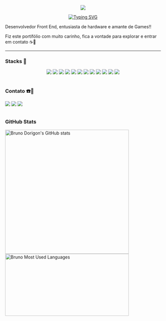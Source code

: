 <div align="center">

<img src="https://capsule-render.vercel.app/api?type=slice&height=300&color=gradient"/>

[![Typing SVG](https://readme-typing-svg.demolab.com?font=Fira+Code&weight=500&size=26&pause=1000&color=7CD5FF&width=435&lines=Ol%C3%A1!+eu+sou+Bruno+Dorigon+%F0%9F%91%8B)](https://git.io/typing-svg)

</div>

<p>Desenvolvedor Front End, entusiasta de hardware e amante de Games!!

Fiz este portifólio com muito carinho, fica a vontade para explorar e entrar em contato ☕🙂

</p>

---

### Stacks 🚀

<div style="display: inline_block" align="center">

  <img src="https://img.shields.io/badge/TypeScript-007ACC?style=for-the-badge&logo=typescript&logoColor=white">
  <img src="https://img.shields.io/badge/JavaScript-F7DF1E?style=for-the-badge&logo=javascript&logoColor=black">
  <img src="https://img.shields.io/badge/React-20232A?style=for-the-badge&logo=react&logoColor=61DAFB">
  <img src="https://camo.githubusercontent.com/c9a887a1f1ce3cb0770ec96e94cca325860258537e0c35b91518388907fcb01a/68747470733a2f2f696d672e736869656c64732e696f2f62616467652f436f6e746578742d2d4170692d3030303030303f7374796c653d666f722d7468652d6261646765266c6f676f3d7265616374">
  <img src="https://img.shields.io/badge/React%20Hook%20Form-EC5990.svg?style=for-the-badge&logo=React-Hook-Form&logoColor=white">
  <img src="https://img.shields.io/badge/Zod-3E67B1.svg?style=for-the-badge&logo=Zod&logoColor=white">
  <img src="https://img.shields.io/badge/Vite-646CFF.svg?style=for-the-badge&logo=Vite&logoColor=white">
  <img src="https://img.shields.io/badge/Tailwind_CSS-38B2AC?style=for-the-badge&logo=tailwind-css&logoColor=white">
  <img src="https://img.shields.io/badge/Node.js-43853D?style=for-the-badge&logo=node.js&logoColor=white">
  <img src="https://img.shields.io/badge/React_Router-CA4245?style=for-the-badge&logo=react-router&logoColor=white">
  <img src="https://img.shields.io/badge/GIT-E44C30?style=for-the-badge&logo=git&logoColor=white">
  <img src="https://img.shields.io/badge/Supabase-3FCF8E.svg?style=for-the-badge&logo=Supabase&logoColor=white">

</div>

<br />

### Contato ☎️📧

<div style="display: flex; gap: 4px">
  <a href="https://www.linkedin.com/in/bruno-santos-dorigon-63b54a219/">
    <img  src="https://img.shields.io/badge/LinkedIn-0077B5?style=for-the-badge&logo=linkedin&logoColor=white">
  </a>
  
  <a href="mailto:bdorigon@gmail.com">
    <img src="https://img.shields.io/badge/Gmail-D14836?style=for-the-badge&logo=gmail&logoColor=white">
  </a>

  <a href="https://wa.me/5519998309308">
    <img src="https://img.shields.io/badge/WhatsApp-25D366?style=for-the-badge&logo=whatsapp&logoColor=white">
  </a>
</div>

<br />

<h3>GitHub Stats</h3>

<div >
  <img src="https://github-readme-stats.vercel.app/api?username=DorigonBruno&show_icons=true&theme=dracula" width="400" alt="Bruno Dorigon's GitHub stats">

  <img src="https://github-readme-stats.vercel.app/api/top-langs/?username=DorigonBruno&layout=compact&theme=dracula" width="400" height="200"  alt="Bruno Most Used Languages">

  </div>
